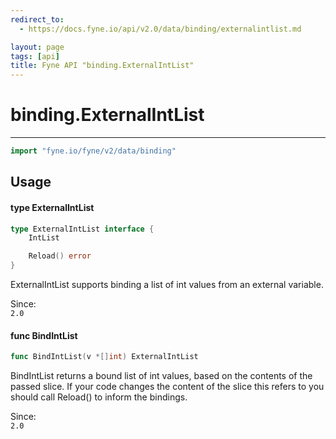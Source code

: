 ```yaml
---
redirect_to:
  - https://docs.fyne.io/api/v2.0/data/binding/externalintlist.md

layout: page
tags: [api]
title: Fyne API "binding.ExternalIntList"
---
```



# binding.ExternalIntList
---
```go
import "fyne.io/fyne/v2/data/binding"
```

## Usage

#### type ExternalIntList

```go
type ExternalIntList interface {
	IntList

	Reload() error
}
```

ExternalIntList supports binding a list of int values from an external variable.


<div class="since">Since: <code>
2.0</code></div>

#### func  BindIntList

```go
func BindIntList(v *[]int) ExternalIntList
```
BindIntList returns a bound list of int values, based on the contents of the passed slice. If your code changes the content of the slice this refers to you should call Reload() to inform the bindings.


<div class="since">Since: <code>
2.0</code></div>
